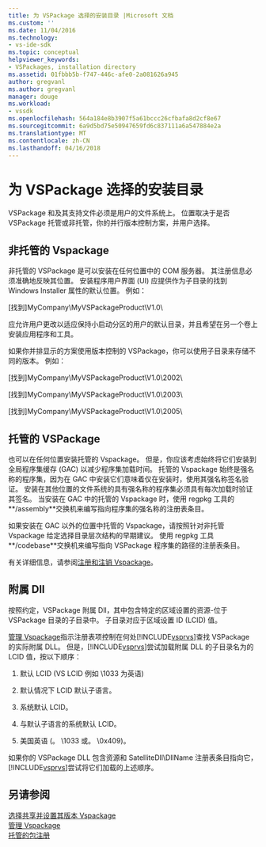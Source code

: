 ```yaml
---
title: 为 VSPackage 选择的安装目录 |Microsoft 文档
ms.custom: ''
ms.date: 11/04/2016
ms.technology:
- vs-ide-sdk
ms.topic: conceptual
helpviewer_keywords:
- VSPackages, installation directory
ms.assetid: 01fbbb5b-f747-446c-afe0-2a081626a945
author: gregvanl
ms.author: gregvanl
manager: douge
ms.workload:
- vssdk
ms.openlocfilehash: 564a184e8b3907f5a61bccc26cfbafa8d2cf8e67
ms.sourcegitcommit: 6a9d5bd75e50947659fd6c837111a6a547884e2a
ms.translationtype: MT
ms.contentlocale: zh-CN
ms.lasthandoff: 04/16/2018
---
```

# <a name="choosing-the-installation-directory-for-a-vspackage"></a>为 VSPackage 选择的安装目录
VSPackage 和及其支持文件必须是用户的文件系统上。 位置取决于是否 VSPackage 托管或非托管，你的并行版本控制方案，并用户选择。  
  
## <a name="unmanaged-vspackages"></a>非托管的 Vspackage  
 非托管的 VSPackage 是可以安装在任何位置中的 COM 服务器。 其注册信息必须准确地反映其位置。 安装程序用户界面 (UI) 应提供作为子目录的找到 Windows Installer 属性的默认位置。 例如：  
  
 [找到]MyCompany\MyVSPackageProduct\V1.0\  
  
 应允许用户更改以适应保持小启动分区的用户的默认目录，并且希望在另一个卷上安装应用程序和工具。  
  
 如果你并排显示的方案使用版本控制的 VSPackage，你可以使用子目录来存储不同的版本。 例如：  
  
 [找到]MyCompany\MyVSPackageProduct\V1.0\2002\  
  
 [找到]MyCompany\MyVSPackageProduct\V1.0\2003\  
  
 [找到]MyCompany\MyVSPackageProduct\V1.0\2005\  
  
## <a name="managed-vspackages"></a>托管的 VSPackage  
 也可以在任何位置安装托管的 Vspackage。 但是，你应该考虑始终将它们安装到全局程序集缓存 (GAC) 以减少程序集加载时间。 托管的 Vspackage 始终是强名称的程序集，因为在 GAC 中安装它们意味着仅在安装时，使用其强名称签名验证。 安装在其他位置的文件系统的具有强名称的程序集必须具有每次加载时验证其签名。 当安装在 GAC 中的托管的 Vspackage 时，使用 regpkg 工具的**/assembly**交换机来编写指向程序集的强名称的注册表条目。  
  
 如果安装在 GAC 以外的位置中托管的 Vspackage，请按照针对非托管 Vspackage 给定选择目录层次结构的早期建议。 使用 regpkg 工具**/codebase**交换机来编写指向 VSPackage 程序集的路径的注册表条目。  
  
 有关详细信息，请参阅[注册和注销 Vspackage](../../extensibility/registering-and-unregistering-vspackages.md)。  
  
## <a name="satellite-dlls"></a>附属 Dll  
 按照约定，VSPackage 附属 Dll，其中包含特定的区域设置的资源-位于 VSPackage 目录的子目录中。 子目录对应于区域设置 ID (LCID) 值。  
  
 [管理 Vspackage](../../extensibility/managing-vspackages.md)指示注册表项控制在何处[!INCLUDE[vsprvs](../../code-quality/includes/vsprvs_md.md)]查找 VSPackage 的实际附属 DLL。 但是，[!INCLUDE[vsprvs](../../code-quality/includes/vsprvs_md.md)]尝试加载附属 DLL 的子目录名为的 LCID 值，按以下顺序：  
  
1.  默认 LCID (VS LCID 例如 \1033 为英语)  
  
2.  默认情况下 LCID 默认子语言。  
  
3.  系统默认 LCID。  
  
4.  与默认子语言的系统默认 LCID。  
  
5.  美国英语 (。 \1033 或。 \0x409)。  
  
 如果你的 VSPackage DLL 包含资源和 SatelliteDll\DllName 注册表条目指向它，[!INCLUDE[vsprvs](../../code-quality/includes/vsprvs_md.md)]尝试将它们加载的上述顺序。  
  
## <a name="see-also"></a>另请参阅  
 [选择共享并设置其版本 Vspackage](../../extensibility/choosing-between-shared-and-versioned-vspackages.md)   
 [管理 Vspackage](../../extensibility/managing-vspackages.md)   
 [托管的包注册](http://msdn.microsoft.com/en-us/f69e0ea3-6a92-4639-8ca9-4c9c210e58a1)